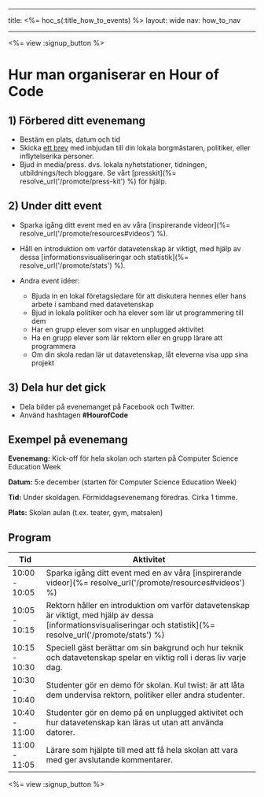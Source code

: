 * * *

title: <%= hoc_s(:title_how_to_events) %> layout: wide nav: how_to_nav

* * *

<%= view :signup_button %>

# Hur man organiserar en Hour of Code

## 1) Förbered ditt evenemang

  * Bestäm en plats, datum och tid
  * Skicka [ett brev](https://docs.google.com/a/code.org/document/d/1eP41sKW7y0qq_JvkRIgZK8dWYICaGRZ4CCDETXa78wY/edit) med inbjudan till din lokala borgmästaren, politiker, eller inflytelserika personer.
  * Bjud in media/press. dvs. lokala nyhetstationer, tidningen, utbildnings/tech bloggare. Se vårt [presskit](%= resolve_url('/promote/press-kit') %) för hjälp.

## 2) Under ditt event

  * Sparka igång ditt event med en av våra [inspirerande videor](%= resolve_url('/promote/resources#videos') %).
  * Håll en introduktion om varför datavetenskap är viktigt, med hjälp av dessa [informationsvisualiseringar och statistik](%= resolve_url('/promote/stats') %).   
      
    
  * Andra event idéer: 
      * Bjuda in en lokal företagsledare för att diskutera hennes eller hans arbete i samband med datavetenskap
      * Bjud in lokala politiker och ha elever som lär ut programmering till dem
      * Har en grupp elever som visar en unplugged aktivitet
      * Ha en grupp elever som lär rektorn eller en grupp lärare att programmera
      * Om din skola redan lär ut datavetenskap, låt eleverna visa upp sina projekt

## 3) Dela hur det gick

  * Dela bilder på evenemanget på Facebook och Twitter. 
  * Använd hashtagen **#HourofCode**

## Exempel på evenemang

**Evenemang:** Kick-off för hela skolan och starten på Computer Science Education Week

**Datum:** 5:e december (starten för Computer Science Education Week)

**Tid:** Under skoldagen. Förmiddagsevenemang föredras. Cirka 1 timme.

**Plats:** Skolan aulan (t.ex. teater, gym, matsalen)   
  


## Program

| Tid           | Aktivitet                                                                                                                                                             |
| ------------- | --------------------------------------------------------------------------------------------------------------------------------------------------------------------- |
| 10:00 - 10:05 | Sparka igång ditt event med en av våra [inspirerande videor](%= resolve_url('/promote/resources#videos') %)                                                           |
| 10:05 - 10:15 | Rektorn håller en introduktion om varför datavetenskap är viktigt, med hjälp av dessa [informationsvisualiseringar och statistik](%= resolve_url('/promote/stats') %) |
| 10:15 - 10:30 | Speciell gäst berättar om sin bakgrund och hur teknik och datavetenskap spelar en viktig roll i deras liv varje dag.                                                  |
| 10:30 - 10:40 | Studenter gör en demo för skolan. Kul twist: är att låta dem undervisa rektorn, politiker eller andra studenter.                                                      |
| 10:40 - 11:00 | Studenter gör en demo på en unplugged aktivitet och hur datavetenskap kan läras ut utan att använda datorer.                                                          |
| 11:00 - 11:05 | Lärare som hjälpte till med att få hela skolan att vara med ger avslutande kommentarer.                                                                               |

<%= view :signup_button %>